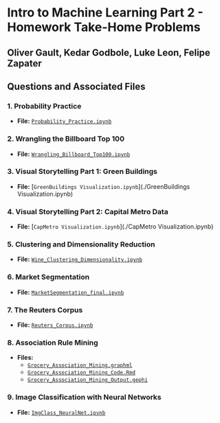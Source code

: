 # Intro to Machine Learning Part 2 - Homework Take-Home Problems
## Oliver Gault, Kedar Godbole, Luke Leon, Felipe Zapater
## Questions and Associated Files

### 1. Probability Practice
- **File:** [`Probability_Practice.ipynb`](./Probability_Practice.ipynb)

### 2. Wrangling the Billboard Top 100
- **File:** [`Wrangling_Billboard_Top100.ipynb`](./Wrangling_Billboard_Top100.ipynb)

### 3. Visual Storytelling Part 1: Green Buildings
- **File:** [`GreenBuildings Visualization.ipynb`](./GreenBuildings Visualization.ipynb)

### 4. Visual Storytelling Part 2: Capital Metro Data
- **File:** [`CapMetro Visualization.ipynb`](./CapMetro Visualization.ipynb)

### 5. Clustering and Dimensionality Reduction
- **File:** [`Wine_Clustering_Dimensionality.ipynb`](./Wine_Clustering_Dimensionality.ipynb)

### 6. Market Segmentation
- **File:** [`MarketSegmentation_final.ipynb`](./MarketSegmentation_final.ipynb)

### 7. The Reuters Corpus
- **File:** [`Reuters_Corpus.ipynb`](./Reuters_Corpus.ipynb)

### 8. Association Rule Mining
- **Files:**
  - [`Grocery_Association_Mining.graphml`](./Grocery_Association_Mining.graphml)
  - [`Grocery_Association_Mining_Code.Rmd`](./Grocery_Association_Mining_Code.Rmd)
  - [`Grocery_Association_Mining_Output.gephi`](./Grocery_Association_Mining_Output.gephi)

### 9. Image Classification with Neural Networks
- **File:** [`ImgClass_NeuralNet.ipynb`](./ImgClass_NeuralNet.ipynb)
